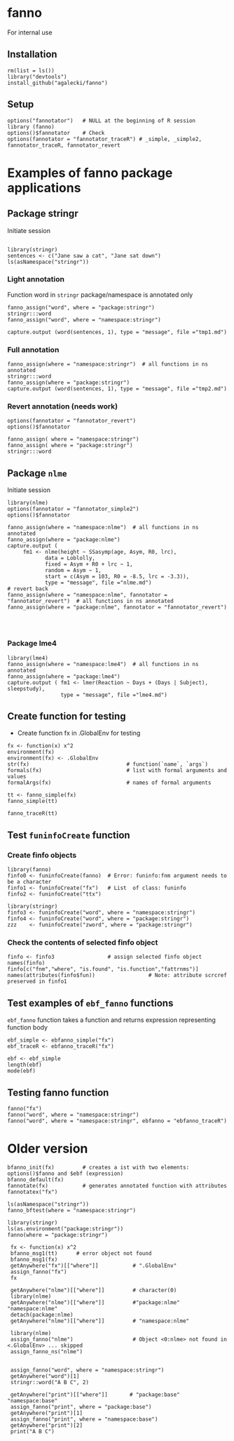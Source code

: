 # fanno
For internal use

## Installation
```
rm(list = ls())
library("devtools")
install_github("agalecki/fanno")
```
## Setup

```
options("fannotator")   # NULL at the beginning of R session
library (fanno)
options()$fannotator    # Check 
options(fannotator = "fannotator_traceR") # _simple, _simple2, fannotator_traceR, fannotator_revert
```

# Examples of fanno package  applications


## Package stringr 

Initiate session

```

library(stringr)
sentences <- c("Jane saw a cat", "Jane sat down")
ls(asNamespace("stringr"))
```

### Light annotation 

Function word in `stringr` package/namespace is annotated only  

```
fanno_assign("word", where = "package:stringr")
stringr:::word
fanno_assign("word", where = "namespace:stringr")

capture.output (word(sentences, 1), type = "message", file ="tmp1.md")
```


###  Full annotation

```
fanno_assign(where = "namespace:stringr")  # all functions in ns annotated
stringr:::word
fanno_assign(where = "package:stringr")    
capture.output (word(sentences, 1), type = "message", file ="tmp2.md")
```

### Revert annotation (needs work)

```
options(fannotator = "fannotator_revert")
options()$fannotator

fanno_assign( where = "namespace:stringr")
fanno_assign( where = "package:stringr")
stringr:::word
```

## Package `nlme`

Initiate session

```
library(nlme)
options(fannotator = "fannotator_simple2")
options()$fannotator
```
```
fanno_assign(where = "namespace:nlme")  # all functions in ns annotated
fanno_assign(where = "package:nlme")    
capture.output (
     fm1 <- nlme(height ~ SSasymp(age, Asym, R0, lrc),
            data = Loblolly,
            fixed = Asym + R0 + lrc ~ 1,
            random = Asym ~ 1,
            start = c(Asym = 103, R0 = -8.5, lrc = -3.3)), 
            type = "message", file ="nlme.md")
# revert back 
fanno_assign(where = "namespace:nlme", fannotator = "fannotator_revert")  # all functions in ns annotated
fanno_assign(where = "package:nlme", fannotator = "fannotator_revert")    


           
```

### Package lme4

```
library(lme4)
fanno_assign(where = "namespace:lme4")  # all functions in ns annotated
fanno_assign(where = "package:lme4")    
capture.output ( fm1 <- lmer(Reaction ~ Days + (Days | Subject), sleepstudy),
                 type = "message", file ="lme4.md")

```

## Create function for testing

* Create function fx in .GlobalEnv for testing

```
fx <- function(x) x^2
environment(fx)                
environment(fx) <- .GlobalEnv
str(fx)                               # function(`name`, `args`)
formals(fx)                           # list with formal arguments and values
formalArgs(fx)                        # names of formal arguments
```

 ```
 tt <- fanno_simple(fx)
 fanno_simple(tt)

 fanno_traceR(tt)
```

## Test `funinfoCreate` function

### Create finfo objects

```
library(fanno)
finfo0 <- funinfoCreate(fanno)  # Error: funinfo:fnm argument needs to be a character
finfo1 <- funinfoCreate("fx")   # List  of class: funinfo
finfo2 <- funinfoCreate("ttx")

library(stringr)
finfo3 <- funinfoCreate("word", where = "namespace:stringr")
finfo4 <- funinfoCreate("word", where = "package:stringr")
zzz    <- funinfoCreate("zword", where = "package:stringr")
```
### Check the contents of selected finfo object

```
finfo <- finfo3                 # assign selected finfo object
names(finfo)
finfo[c("fnm","where", "is.found", "is.function","fattrnms")]  
names(attributes(finfo$fun))                 # Note: attribute scrcref preserved in finfo1
```

## Test examples of `ebf_fanno` functions

`ebf_fanno` function takes a function and returns expression representing function body 

```
ebf_simple <- ebfanno_simple("fx")
ebf_traceR <- ebfanno_traceR("fx")
```

```
ebf <- ebf_simple
length(ebf) 
mode(ebf)
```

## Testing fanno function

```
fanno("fx")
fanno("word", where = "namespace:stringr")
fanno("word", where = "namespace:stringr", ebfanno = "ebfanno_traceR")
```



# Older version
```
bfanno_init(fx)         # creates a ist with two elements: options()$fanno and $ebf (expression)  
bfanno_default(fx)                    
fannotate(fx)           # generates annotated function with attributes
fannotatex("fx")
```
```
ls(asNamespace("stringr"))
fanno_bftest(where = "namespace:stringr")

library(stringr)
ls(as.environment("package:stringr"))
fanno(where = "package:stringr")
```


````
 fx <- function(x) x^2
 bfanno_msg1(tt)      # error object not found
 bfanno_msg1(fx)    
 getAnywhere("fx")[["where"]]           # ".GlobalEnv"
 assign_fanno("fx")
 fx
 
 getAnywhere("nlme")[["where"]]         # character(0)
 library(nlme)   
 getAnywhere("nlme")[["where"]]         #"package:nlme"   "namespace:nlme"
 detach(package:nlme)
 getAnywhere("nlme")[["where"]]         # "namespace:nlme"
 
 library(nlme)
 assign_fanno("nlme")                   # Object <0:nlme> not found in  <.GlobalEnv> ... skipped
 assign_fanno_ns("nlme") 
 
 
 assign_fanno("word", where = "namespace:stringr")
 getAnywhere("word")[1]
 stringr::word("A B C", 2)
 
 getAnywhere("print")[["where"]]       # "package:base" "namespace:base"
 assign_fanno("print", where = "package:base")
 getAnywhere("print")[1]
 assign_fanno("print", where = "namespace:base")
 getAnywhere("print")[2]
 print("A B C")

 
````
